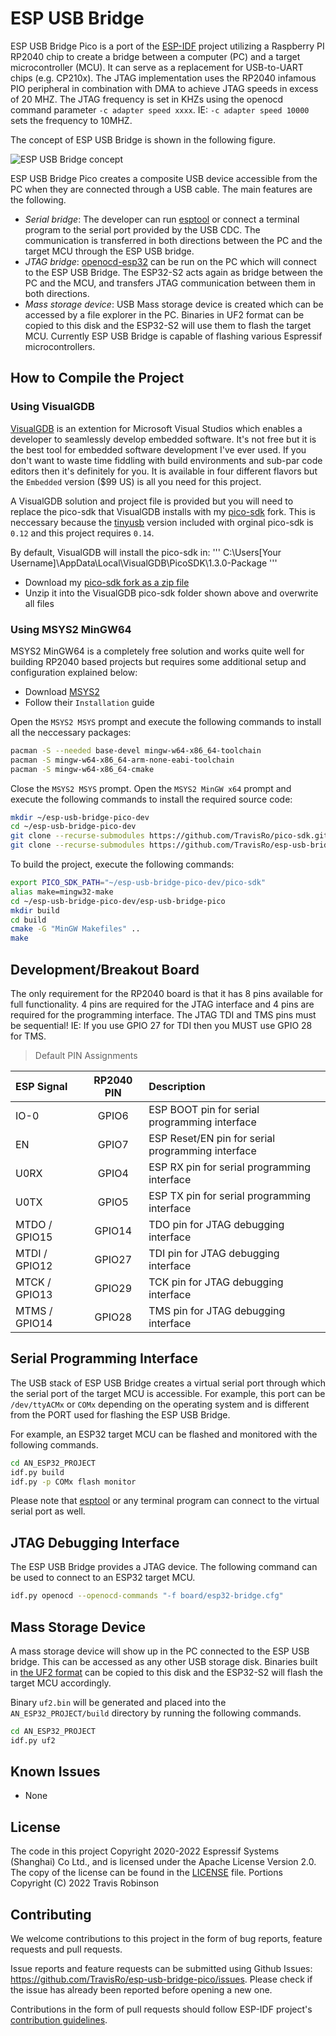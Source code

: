 # ESP USB Bridge


ESP USB Bridge Pico is a port of the [ESP-IDF](https://github.com/espressif/esp-idf) project utilizing a Raspberry PI RP2040 chip to create a bridge between a computer (PC) and a target microcontroller (MCU). It can serve as a replacement for USB-to-UART chips (e.g. CP210x).
The JTAG implementation uses the RP2040 infamous PIO peripheral in combination with DMA to achieve JTAG speeds in excess of 20 MHZ.  The JTAG frequency is set in KHZs using the openocd command parameter `-c adapter speed xxxx`.  IE: `-c adapter speed 10000` sets the frequency to 10MHZ.

The concept of ESP USB Bridge is shown in the following figure.

![ESP USB Bridge concept](images/concept.png)

ESP USB Bridge Pico creates a composite USB device accessible from the PC when they are connected through a USB cable. The main features are the following.
- *Serial bridge*: The developer can run [esptool](https://github.com/espressif/esptool) or connect a terminal program to the serial port provided by the USB CDC. The communication is transferred in both directions between the PC and the target MCU through the ESP USB bridge.
- *JTAG bridge*: [openocd-esp32](https://github.com/espressif/openocd-esp32) can be run on the PC which will connect to the ESP USB Bridge. The ESP32-S2 acts again as bridge between the PC and the MCU, and transfers JTAG communication between them in both directions.
- *Mass storage device*: USB Mass storage device is created which can be accessed by a file explorer in the PC. Binaries in UF2 format can be copied to this disk and the ESP32-S2 will use them to flash the target MCU. Currently ESP USB Bridge is capable of flashing various Espressif microcontrollers.

## How to Compile the Project

### Using VisualGDB

[VisualGDB](https://visualgdb.com) is an extention for Microsoft Visual Studios which enables a developer to seamlessly develop embedded software.  It's not free but it is the best tool for embedded software development I've ever used.
If you don't want to waste time fiddling with build environments and sub-par code editors then it's definitely for you.  It is available in four different flavors but the `Embedded` version ($99 US) is all you need for this project.

A VisualGDB solution and project file is provided but you will need to replace the pico-sdk that VisualGDB installs with my [pico-sdk](https://github.com/TravisRo/pico-sdk) fork. This is neccessary because the [tinyusb](https://github.com/hathach/tinyusb)
version included with orginal pico-sdk is `0.12` and this project requires `0.14`.

By default, VisualGDB will install the pico-sdk in:
'''
C:\Users\[Your Username]\AppData\Local\VisualGDB\PicoSDK\1.3.0-Package
'''
- Download my [pico-sdk fork as a zip file](https://github.com/TravisRo/pico-sdk/archive/refs/heads/master.zip)
- Unzip it into the VisualGDB pico-sdk folder shown above and overwrite all files

### Using MSYS2 MinGW64
MSYS2 MinGW64 is a completely free solution and works quite well for building RP2040 based projects but requires some additional setup and configuration explained below:
- Download [MSYS2](https://www.msys2.org/)
- Follow their `Installation` guide

Open the `MSYS2 MSYS` prompt and execute the following commands to install all the neccessary packages:
```bash
pacman -S --needed base-devel mingw-w64-x86_64-toolchain
pacman -S mingw-w64-x86_64-arm-none-eabi-toolchain
pacman -S mingw-w64-x86_64-cmake
```

Close the `MSYS2 MSYS` prompt. Open the `MSYS2 MinGW x64` prompt and execute the following commands to install the required source code:
```bash
mkdir ~/esp-usb-bridge-pico-dev
cd ~/esp-usb-bridge-pico-dev
git clone --recurse-submodules https://github.com/TravisRo/pico-sdk.git
git clone --recurse-submodules https://github.com/TravisRo/esp-usb-bridge-pico
```

To build the project, execute the following commands:
```bash
export PICO_SDK_PATH="~/esp-usb-bridge-pico-dev/pico-sdk"
alias make=mingw32-make
cd ~/esp-usb-bridge-pico-dev/esp-usb-bridge-pico
mkdir build
cd build
cmake -G "MinGW Makefiles" ..
make
```

## Development/Breakout Board
The only requirement for the RP2040 board is that it has 8 pins available for full functionality.  4 pins are required for the JTAG interface and 4 pins are required for the programming interface.  The JTAG TDI and TMS pins must be sequential!  IE: If you use GPIO 27 for TDI then you MUST use GPIO 28 for TMS.

> Default PIN Assignments

|ESP Signal    |RP2040 PIN |Description                                       |
|:-------------|:---------:|:-------------------------------------------------|
|IO-0          |GPIO6      |ESP BOOT pin for serial programming interface     |
|EN            |GPIO7      |ESP Reset/EN pin for serial programming interface |
|U0RX          |GPIO4      |ESP RX pin for serial programming interface       |
|U0TX          |GPIO5      |ESP TX pin for serial programming interface       |
|MTDO / GPIO15 |GPIO14     |TDO pin for JTAG debugging interface              |
|MTDI / GPIO12 |GPIO27     |TDI pin for JTAG debugging interface              |
|MTCK / GPIO13 |GPIO29     |TCK pin for JTAG debugging interface              |
|MTMS / GPIO14 |GPIO28     |TMS pin for JTAG debugging interface              |

## Serial Programming Interface

The USB stack of ESP USB Bridge creates a virtual serial port through which the serial port of the target MCU is accessible. For example, this port can be `/dev/ttyACMx` or `COMx` depending on the operating system and is different from the PORT used for flashing the ESP USB Bridge.

For example, an ESP32 target MCU can be flashed and monitored with the following commands.
```bash
cd AN_ESP32_PROJECT
idf.py build
idf.py -p COMx flash monitor
```

Please note that [esptool](https://github.com/espressif/esptool) or any terminal program can connect to the virtual serial port as well.

## JTAG Debugging Interface

The ESP USB Bridge provides a JTAG device. The following command can be used to connect to an ESP32 target MCU.
```bash
idf.py openocd --openocd-commands "-f board/esp32-bridge.cfg"
```

## Mass Storage Device

A mass storage device will show up in the PC connected to the ESP USB bridge. This can be accessed as any other USB storage disk. Binaries built in [the UF2 format](https://github.com/microsoft/uf2) can be copied to this disk and the ESP32-S2 will flash the target MCU accordingly.

Binary `uf2.bin` will be generated and placed into the `AN_ESP32_PROJECT/build` directory by running the following commands.
```bash
cd AN_ESP32_PROJECT
idf.py uf2
```

## Known Issues

- None

## License

The code in this project Copyright 2020-2022 Espressif Systems (Shanghai) Co Ltd., and is licensed under the Apache License Version 2.0. The copy of the license can be found in the [LICENSE](LICENSE) file. Portions Copyright (C) 2022 Travis Robinson


## Contributing

We welcome contributions to this project in the form of bug reports, feature requests and pull requests.

Issue reports and feature requests can be submitted using Github Issues: https://github.com/TravisRo/esp-usb-bridge-pico/issues. Please check if the issue has already been reported before opening a new one.

Contributions in the form of pull requests should follow ESP-IDF project's [contribution guidelines](https://docs.espressif.com/projects/esp-idf/en/latest/esp32/contribute/index.html). 
